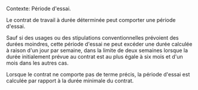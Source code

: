 Contexte: Période d'essai.

Le contrat de travail à durée déterminée peut comporter une période d'essai.

Sauf si des usages ou des stipulations conventionnelles prévoient des durées moindres, cette période d'essai ne peut excéder une durée calculée à raison d'un jour par semaine, dans la limite de deux semaines lorsque la durée initialement prévue au contrat est au plus égale à six mois et d'un mois dans les autres cas.

Lorsque le contrat ne comporte pas de terme précis, la période d'essai est calculée par rapport à la durée minimale du contrat.